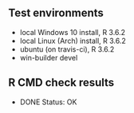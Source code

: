 ## Test environments

- local Windows 10 install, R 3.6.2
- local Linux (Arch) install, R 3.6.2
- ubuntu (on travis-ci), R 3.6.2
- win-builder devel

## R CMD check results
* DONE
Status: OK